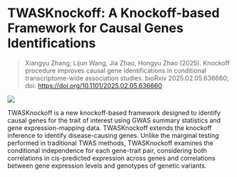 # TWASKnockoff: A Knockoff-based Framework for Causal Genes Identifications

> Xiangyu Zhang, Lijun Wang, Jia Zhao, Hongyu Zhao (2025). Knockoff procedure improves causal gene identifications in conditional transcriptome-wide association studies. bioRxiv 2025.02.05.636660; doi: https://doi.org/10.1101/2025.02.05.636660

![](https://github.com/user-attachments/assets/f184d88c-2421-4013-8346-85bf02ec6c4c)

TWASKnockoff is a new knockoff-based framework designed to identify causal genes for the trait of interest using GWAS summary statistics and gene expression-mapping data. TWASKnockoff extends the knockoff inference to identify disease-causing genes. Unlike the marginal testing performed in traditional TWAS methods, TWASKnockoff examines the conditional independence for each gene-trait pair, considering both correlations in cis-predicted expression across genes and correlations between gene expression levels and genotypes of genetic variants.

